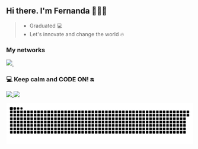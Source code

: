 ## Hi there. I'm Fernanda 👩🏻‍💻 

> *  Graduated 💻
> *  Let's innovate and change the world 🔥

### My networks 
<div>
   <a href="https://www.linkedin.com/in/fernanda-cardoso-domenicali-83a225158/">
    <img src="https://img.shields.io/badge/linkedin-%230077B5.svg?&style=for-the-badge&logo=linkedin&logoColor=white" />
  </a>&nbsp;&nbsp;
</div>

### 💻 Keep calm and CODE ON! 🔛 
<div>
<a href="https://github.com/nandadomenicali">
<img height="180em" src="https://github-readme-stats.vercel.app/api/top-langs/?username=nandadomenicali&layout=compact&langs_count=7&theme=dracula"/>
<img height="180em" src="https://github-readme-stats.vercel.app/api?username=nandadomenicali&show_icons=true&theme=dracula&include_all_commits=true&count_private=true"/>
</div>

![Snake animation](https://github.com/nandadomenicali/nandadomenicali/blob/output/github-contribution-grid-snake.svg)
